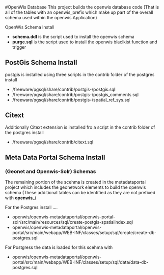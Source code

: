 #OpenWis Database 
This project builds the openwis database code 
(That is all of the tables with an openwis_prefix which make up part of the overall schema used within the openwis Application)

OpenWis Schema Install

* **schema.ddl** is the script used to install the openwis schema 
* **purge.sql** is the script used to install the openwis blaclkist function and trigger 


## PostGis Schema Install
postgis is installed using three scripts in the contrib folder of the postgres install

* /freeware/pgsql/share/contrib/postgis-<version>/postgis.sql
* /freeware/pgsql/share/contrib/postgis-<version>/postgis_comments.sql
* /freeware/pgsql/share/contrib/postgis-<version>/spatial_ref_sys.sql

## Citext

Additionally Citext extension is installed fro a script in the contrib folder of the postgres install

* /freeware/pgsql/share/contrib/citext.sql


## Meta Data Portal Schema Install 

### (Geonet and Openwis-Solr) Schemas

The remaining portion of the scehma is created in the metadataportal project which includes the geonetwork elements to build the openwis schema (These additional tables can be identified as they are not prefixed with **openwis_**)

For the Postgres install ....

* openwis/openwis-metadataportal/openwis-portal-solr/src/main/resources/sql/create-postgis-spatialindex.sql
* openwis/openwis-metadataportal/openwis-portal/src/main/webapp/WEB-INF/classes/setup/sql/create/create-db-postgres.sql

For Postgress the data is loaded for this scehma with 
* openwis/openwis-metadataportal/openwis-portal/src/main/webapp/WEB-INF/classes/setup/sql/data/data-db-postgres.sql
